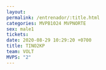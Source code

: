 ```yaml
---
layout: 
permalink: /entrenador/:title.html
categories: MVPB1024 MVPNORTE
sex: male1
tickets: 
date: 2020-08-29 10:29:20 +0700
title: TINO2KP
team: VOLT
MVPS: "2"
---
```

